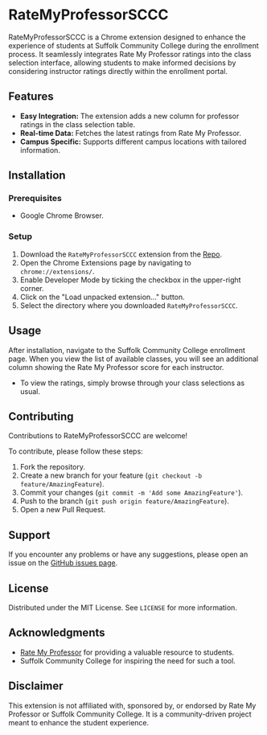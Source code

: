 # RateMyProfessorSCCC

RateMyProfessorSCCC is a Chrome extension designed to enhance the experience of students at Suffolk Community College during the enrollment process. It seamlessly integrates Rate My Professor ratings into the class selection interface, allowing students to make informed decisions by considering instructor ratings directly within the enrollment portal.

## Features

- **Easy Integration:** The extension adds a new column for professor ratings in the class selection table.
- **Real-time Data:** Fetches the latest ratings from Rate My Professor.
- **Campus Specific:** Supports different campus locations with tailored information.

## Installation

### Prerequisites

- Google Chrome Browser.

### Setup

1. Download the `RateMyProfessorSCCC` extension from the [Repo](https://github.com/PatFDev/RateMyProfessorSCCC/).
2. Open the Chrome Extensions page by navigating to `chrome://extensions/`.
3. Enable Developer Mode by ticking the checkbox in the upper-right corner.
4. Click on the "Load unpacked extension..." button.
5. Select the directory where you downloaded `RateMyProfessorSCCC`.

## Usage

After installation, navigate to the Suffolk Community College enrollment page. When you view the list of available classes, you will see an additional column showing the Rate My Professor score for each instructor.

- To view the ratings, simply browse through your class selections as usual.

## Contributing

Contributions to RateMyProfessorSCCC are welcome!

To contribute, please follow these steps:

1. Fork the repository.
2. Create a new branch for your feature (`git checkout -b feature/AmazingFeature`).
3. Commit your changes (`git commit -m 'Add some AmazingFeature'`).
4. Push to the branch (`git push origin feature/AmazingFeature`).
5. Open a new Pull Request.

## Support

If you encounter any problems or have any suggestions, please open an issue on the [GitHub issues page](https://github.com/PatFDev/RateMyProfessorSCCC/issues).

## License

Distributed under the MIT License. See `LICENSE` for more information.

## Acknowledgments

- [Rate My Professor](https://www.ratemyprofessors.com/) for providing a valuable resource to students.
- Suffolk Community College for inspiring the need for such a tool.

## Disclaimer

This extension is not affiliated with, sponsored by, or endorsed by Rate My Professor or Suffolk Community College. It is a community-driven project meant to enhance the student experience.
